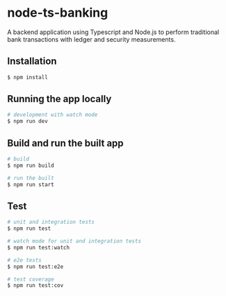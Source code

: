 # node-ts-banking

A backend application using Typescript and Node.js to perform traditional bank transactions with ledger and security measurements.

## Installation

```bash
$ npm install
```

## Running the app locally

```bash
# development with watch mode
$ npm run dev
```

## Build and run the built app

```bash
# build
$ npm run build

# run the built
$ npm run start
```

## Test

```bash
# unit and integration tests
$ npm run test

# watch mode for unit and integration tests
$ npm run test:watch

# e2e tests
$ npm run test:e2e

# test coverage
$ npm run test:cov
```
